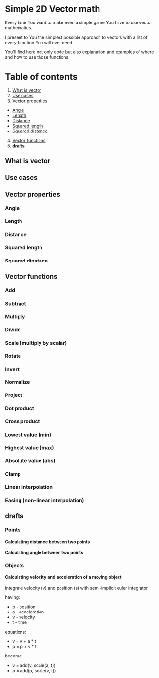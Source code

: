# Simple 2D Vector math

Every time You want to make even a simple game You have to use vector mathematics.

I present to You the simplest possible approach to vectors with a list of every function You will ever need.

You'll find here not only code but also explanation and examples of where and how to use those functions.

# Table of contents
1. [What is vector](#what-is-vector)
2. [Use cases](#use-cases)
3. [Vector properties](#vector-properties)
- [Angle](#angle)
- [Length](#length)
- [Distance](#distance)
- [Squared length](#squared-length)
- [Squared distance](#squared-distance)
4. [Vector functions](#vector-functions)
99. [__drafts__](#drafts)

## What is vector

## Use cases

## Vector properties

### Angle

### Length

### Distance

### Squared length

### Squared dinstace

## Vector functions

### Add

### Subtract

### Multiply

### Divide

### Scale (multiply by scalar)

### Rotate

### Invert

### Normalize

### Project

### Dot product

### Cross product

### Lowest value (min)

### Highest value (max)

### Absolute value (abs)

### Clamp

### Linear interpolation

### Easing (non-linear interpolation)

## __drafts__

### Points

#### Calculating distance between two points


#### Calculating angle between two points

### Objects

#### Calculating velocity and acceleration of a moving object

integrate velocity (v) and position (s) with semi-implicit euler integrator

having:
* p - position
* a - acceleration
* v - velocity
* t - time

equations:

* v = v + a * t
* p = p + v * t

become:

* v = add(v, scale(a, t))
* p = add(p, scale(v, t))
